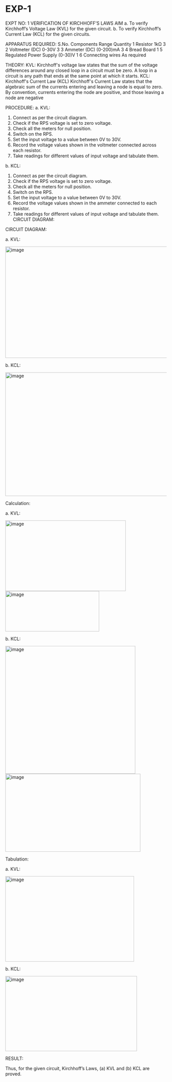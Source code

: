 # EXP-1
EXPT NO: 1	VERIFICATION OF KIRCHHOFF’S LAWS
AIM
a.   To verify Kirchhoff’s Voltage Law (KVL) for the given circuit. 
b.   To verify Kirchhoff’s Current Law (KCL) for the given circuits.

APPARATUS REQUIRED:
S.No.	Components	Range	Quantity
1	Resistor	1kΩ	3
2	Voltmeter (DC)	0-30V	3
3	Ammeter (DC)	(0-200)mA	3
4	Bread Board		1
5	Regulated Power Supply	(0-30)V	1
6	Connecting wires		As required

THEORY:
KVL: Kirchhoff's voltage law states that the sum of the voltage differences around any closed loop in a circuit must be zero. A loop in a circuit is any path that ends at the same point at which it starts.
KCL:
Kirchhoff's Current Law (KCL) Kirchhoff's Current Law states that the algebraic sum of the currents entering and leaving a node is equal to zero. By convention, currents entering the node are positive, and those leaving a node are negative


PROCEDURE:
a.   KVL:
1.   Connect as per the circuit diagram.
2.   Check if the RPS voltage is set to zero voltage.
3.   Check all the meters for null position.
4.   Switch on the RPS.
5.   Set the input voltage to a value between 0V to 30V.
6.   Record the voltage values shown in the voltmeter connected across each resistor.
7.   Take readings for different values of input voltage and tabulate them.


b.  KCL:
1.   Connect as per the circuit diagram.
2.   Check if the RPS voltage is set to zero voltage.
3.   Check all the meters for null position.
4.   Switch on the RPS.
5.   Set the input voltage to a value between 0V to 30V.
6.   Record the voltage values shown in the ammeter connected to each resistor.
7.   Take readings for different values of input voltage and tabulate them. 
CIRCUIT DIAGRAM:

CIRCUIT DIAGRAM:


a.   KVL:

 <img width="727" height="347" alt="image" src="https://github.com/user-attachments/assets/b3e939ad-a7fa-4c79-8324-bd98c0e498b5" />



b.  KCL:
 
<img width="657" height="385" alt="image" src="https://github.com/user-attachments/assets/19551e57-b38d-479c-981f-909632b3c4c3" />

Calculation:

a.   KVL:
 
<img width="376" height="220" alt="image" src="https://github.com/user-attachments/assets/a79fbeb5-a1ec-4c92-9a11-f606c590d60c" />

<img width="293" height="126" alt="image" src="https://github.com/user-attachments/assets/db3d6e39-73ac-4ce8-9d0c-a78284963b1a" />


b.  KCL:

<img width="406" height="398" alt="image" src="https://github.com/user-attachments/assets/688aa01c-f0b4-47c4-a0f6-739f44bf2c6f" />

<img width="422" height="243" alt="image" src="https://github.com/user-attachments/assets/9ca35f62-875c-453f-8329-3e2891d82fab" />



Tabulation:

a.   KVL:
 
<img width="402" height="266" alt="image" src="https://github.com/user-attachments/assets/2252e0a0-72e3-42d5-bc31-14c55059595c" />


b.  KCL:

<img width="411" height="234" alt="image" src="https://github.com/user-attachments/assets/87808128-38a1-465e-ae63-cc97660ab8cb" />


RESULT:

Thus, for the given circuit, Kirchhoff’s Laws, (a) KVL and (b) KCL are proved.
